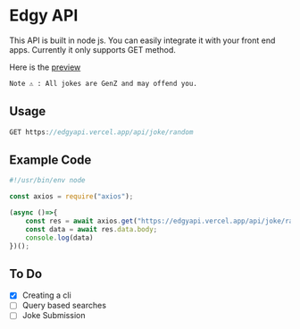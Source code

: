 # Edgy API

This API is built in node js. You can easily integrate it with your front end apps. Currently it only supports GET method.
<p> Here is the <a href="https://edgyapi.vercel.app">preview</a> </p>

```txt
Note ⚠ : All jokes are GenZ and may offend you.
```

## Usage

```js
GET https://edgyapi.vercel.app/api/joke/random
```

## Example Code

```js
#!/usr/bin/env node

const axios = require("axios");

(async ()=>{
	const res = await axios.get("https://edgyapi.vercel.app/api/joke/random");
	const data = await res.data.body;
	console.log(data)
})();
```

## To Do
- [x] Creating a cli
- [ ] Query based searches
- [ ] Joke Submission

